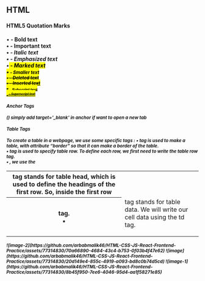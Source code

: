 ## HTML
#### HTML5 Quotation Marks
•<b> - Bold text <br>
•<strong> - Important text <br>
•<i> - Italic text <br>
•<em> - Emphasized text <br>
•<mark> - Marked text <br>
•<small> - Smaller text <br>
•<del> - Deleted text <br>
•<ins> - Inserted text <br>
•<sub> - Subscript text <br>
•<sup> - Superscript text <br>
#### Anchor Tags
(<a>) simply add target='_blank' in anchor if want to open a new tab <br>
#### Table Tags
To create a table in a webpage, we use some specific tags :
▪ <table> tag is used to make a table, with attribute “border” so
that it can make a border of the table. <br>
▪ <tr> tag is used to specify table row. To define each row, we
first need to write the table row tag. <br>
▪ <th> tag stands for table head, which is used to define the
headings of the first row. So, inside the first row <tr>, we use
the <th> tag. <br>
▪ <td> tag stands for table data. We will write our cell data using
the td tag.<br>

</table>
   ![image-2](https://github.com/arbabmalik46/HTML-CSS-JS-React-Frontend-Practice/assets/77314830/70a66890-4684-43c4-b753-0f03b4f47e62)
![image](https://github.com/arbabmalik46/HTML-CSS-JS-React-Frontend-Practice/assets/77314830/20d149e4-855c-4919-a093-bd8c0b74d5cd)
![image-1](https://github.com/arbabmalik46/HTML-CSS-JS-React-Frontend-Practice/assets/77314830/8b45f950-7ee6-4046-95d4-aa1f58271e85)



